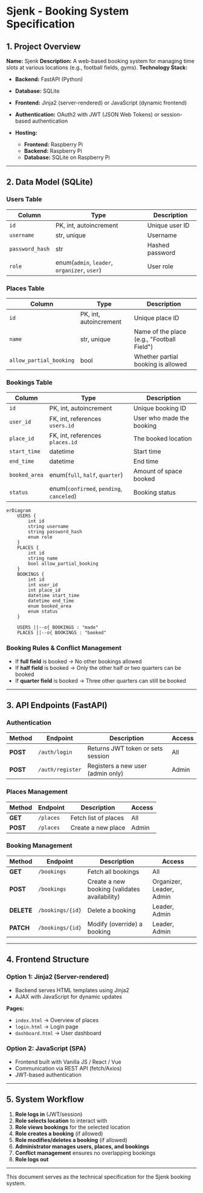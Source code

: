 # Sjenk - Booking System Specification

## 1. Project Overview

**Name:** Sjenk
**Description:** A web-based booking system for managing time slots at various locations (e.g., football fields, gyms).
**Technology Stack:**

- **Backend:** FastAPI (Python)
- **Database:** SQLite
- **Frontend:** Jinja2 (server-rendered) or JavaScript (dynamic frontend)
- **Authentication:** OAuth2 with JWT (JSON Web Tokens) or session-based authentication

- **Hosting:**
  - **Frontend:** Raspberry Pi
  - **Backend:** Raspberry Pi
  - **Database:** SQLite on Raspberry Pi

---

## 2. Data Model (SQLite)

### **Users Table**

| Column          | Type                                         | Description     |
| --------------- | -------------------------------------------- | --------------- |
| `id`            | PK, int, autoincrement                       | Unique user ID  |
| `username`      | str, unique                                  | Username        |
| `password_hash` | str                                          | Hashed password |
| `role`          | enum(`admin`, `leader`, `organizer`, `user`) | User role       |

### **Places Table**

| Column                  | Type                   | Description                                |
| ----------------------- | ---------------------- | ------------------------------------------ |
| `id`                    | PK, int, autoincrement | Unique place ID                            |
| `name`                  | str, unique            | Name of the place (e.g., "Football Field") |
| `allow_partial_booking` | bool                   | Whether partial booking is allowed         |

### **Bookings Table**

| Column        | Type                                     | Description               |
| ------------- | ---------------------------------------- | ------------------------- |
| `id`          | PK, int, autoincrement                   | Unique booking ID         |
| `user_id`     | FK, int, references `users.id`           | User who made the booking |
| `place_id`    | FK, int, references `places.id`          | The booked location       |
| `start_time`  | datetime                                 | Start time                |
| `end_time`    | datetime                                 | End time                  |
| `booked_area` | enum(`full`, `half`, `quarter`)          | Amount of space booked    |
| `status`      | enum(`confirmed`, `pending`, `canceled`) | Booking status            |

```mermaid
erDiagram
    USERS {
        int id
        string username
        string password_hash
        enum role
    }
    PLACES {
        int id
        string name
        bool allow_partial_booking
    }
    BOOKINGS {
        int id
        int user_id
        int place_id
        datetime start_time
        datetime end_time
        enum booked_area
        enum status
    }

    USERS ||--o{ BOOKINGS : "made"
    PLACES ||--o{ BOOKINGS : "booked"
```

### **Booking Rules & Conflict Management**

- If **full field** is booked → No other bookings allowed
- If **half field** is booked → Only the other half or two quarters can be booked
- If **quarter field** is booked → Three other quarters can still be booked

---

## 3. API Endpoints (FastAPI)

### **Authentication**

| Method   | Endpoint         | Description                       | Access |
| -------- | ---------------- | --------------------------------- | ------ |
| **POST** | `/auth/login`    | Returns JWT token or sets session | All    |
| **POST** | `/auth/register` | Registers a new user (admin only) | Admin  |

### **Places Management**

| Method   | Endpoint  | Description          | Access |
| -------- | --------- | -------------------- | ------ |
| **GET**  | `/places` | Fetch list of places | All    |
| **POST** | `/places` | Create a new place   | Admin  |

### **Booking Management**

| Method     | Endpoint         | Description                                   | Access                   |
| ---------- | ---------------- | --------------------------------------------- | ------------------------ |
| **GET**    | `/bookings`      | Fetch all bookings                            | All                      |
| **POST**   | `/bookings`      | Create a new booking (validates availability) | Organizer, Leader, Admin |
| **DELETE** | `/bookings/{id}` | Delete a booking                              | Leader, Admin            |
| **PATCH**  | `/bookings/{id}` | Modify (override) a booking                   | Leader, Admin            |

---

## 4. Frontend Structure

### **Option 1: Jinja2 (Server-rendered)**

- Backend serves HTML templates using Jinja2
- AJAX with JavaScript for dynamic updates

**Pages:**

- `index.html` → Overview of places
- `login.html` → Login page
- `dashboard.html` → User dashboard

### **Option 2: JavaScript (SPA)**

- Frontend built with Vanilla JS / React / Vue
- Communication via REST API (fetch/Axios)
- JWT-based authentication

---

## 5. System Workflow

1. **Role logs in** (JWT/session)
2. **Role selects location** to interact with
3. **Role views bookings** for the selected location
4. **Role creates a booking** (if allowed)
5. **Role modifies/deletes a booking** (if allowed)
6. **Administrator manages users, places, and bookings**
7. **Conflict management** ensures no overlapping bookings
8. **Role logs out**

---

This document serves as the technical specification for the Sjenk booking system.
